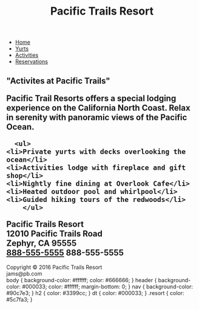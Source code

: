 <div id="wrapper">
  <header>
    <h1>Pacific Trails Resort</h1>
  </header>
  <nav>
  <ul>
    <li><a href="index.html">Home</a></li>
    <li><a href="yurts.html">Yurts</a></li>
    <li><a href="activities.html">Activities</a></li>
    <li><a href="reservations.html">Reservations</a></li>
    </ul>
  </nav>
  <div id="homehero">
  </div>
  <main>
    <h2> "Activites at Pacific Trails"
<p><span class="resort">Pacific Trail Resorts</span> offers a special lodging experience on the California North Coast. Relax in serenity with panoramic views of the Pacific Ocean.</p>
   
      <ul>
    <li>Private yurts with decks overlooking the ocean</li>
    <li>Activities lodge with fireplace and gift shop</li>
    <li>Nightly fine dining at Overlook Cafe</li>
    <li>Heated outdoor pool and whirlpool</li>
    <li>Guided hiking tours of the redwoods</li>
        </ul>
  <div class="contact">
    <span class="resort">Pacific Trails Resort</span><br>
 12010 Pacific Trails Road<br>
    Zephyr, CA 95555<br>
    <a id="mobile" href="tel:888-555-5555">888-555-5555</a>
    <span id="desktop">888-555-5555</span>
  </div>
  </main>
  <footer>
    Copyright &copy; 2016 Pacific Trails Resort<br>
    jams@pb.com
  </footer>
</div>
</small></i>
</footer>
</body>
</html>
body { background-color: #ffffff; color: #666666; }
header { background-color: #000033; color: #ffffff; margin-bottom: 0; }
nav { background-color: #90c7e3; }
h2 { color: #3399cc; }
dt { color: #000033; }
.resort { color: #5c7fa3; }
